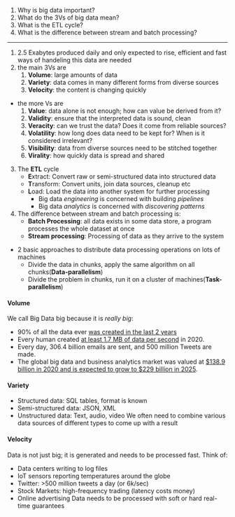 1. Why is big data important?
2. What do the 3Vs of big data mean?
3. What is the ETL cycle?
4. What is the difference between stream and batch processing?
___
1. 2.5 Exabytes produced daily and only expected to rise, efficient and fast ways of handeling this data are needed
2. the main 3Vs are
	1. **Volume**: large amounts of data
	2. **Variety**: data comes in many different forms from diverse sources
	3. **Velocity**: the content is changing quickly
- the more Vs are
	1. **Value**: data alone is not enough; how can value be derived from it?
	2. **Validity**: ensure that the interpreted data is sound, clean
	3. **Veracity**: can we trust the data? Does it come from reliable sources?
	4. **Volatility**: how long does data need to be kept for? When is it considered irrelevant?
	5. **Visibility**: data from diverse sources need to be stitched together
	6. **Virality**: how quickly data is spread and shared
3. The **ETL** cycle
	- **E**xtract: Convert raw or semi-structured data into structured data
	- **T**ransform: Convert units, join data sources, cleanup etc
	- **L**oad: Load the data into another system for further processing
		- Big data _engineering_ is concerned with building _pipelines_
		- Big data _analytics_ is concerned with _discovering patterns_
4. The difference between stream and batch processing is: 
	- **Batch Processing**: all data exists in some data store,  a program processes the whole dataset at once
	- **Stream processing**: Processing of data as they arrive to the system
- 2 basic approaches to distribute data processing operations on lots of machines
	- Divide the data in chunks, apply the same algorithm on all chunks(**Data-parallelism**)
	- Divide the problem in chunks, run it on a cluster of machines(**Task-parallelism**)
#### Volume
We call Big Data big because it is _really big_:
- 90% of all the data ever [was created in the last 2 years](http://www.sintef.no/en/latest-news/big-data-for-better-or-worse/)
- Every human created [at least 1.7 MB of data per second](https://techjury.net/blog/how-much-data-is-created-every-day) in 2020.
- Every day, 306.4 billion emails are sent, and 500 million Tweets are made.
- The global big data and business analytics market was valued at [$138.9 billion in 2020 and is expected to grow to $229 billion in 2025]([https://www.precisely.com/blog/big-data/quality-data-big-data-worth](https://www.precisely.com/blog/big-data/quality-data-big-data-worth)).
#### Variety
- Structured data: SQL tables, format is known
- Semi-structured data: JSON, XML
- Unstructured data: Text, audio, video
We often need to combine various data sources of different types to come up with a result
#### Velocity
Data is not just big; it is generated and needs to be processed fast. Think of:
- Data centers writing to log files
- IoT sensors reporting temperatures around the globe
- Twitter: >500 million tweets a day (or 6k/sec)
- Stock Markets: high-frequency trading (latency costs money)
- Online advertising
Data needs to be processed with soft or hard real-time guarantees